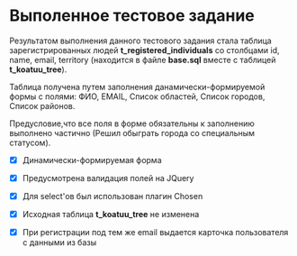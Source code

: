 # Выполенное тестовое задание 

Результатом выполнения данного тестового задания стала таблица зарегистрированных людей **t_registered_individuals** со столбцами id, name, email, territory (находится в файле **base.sql** вместе с таблицей **t_koatuu_tree**). 

Таблица получена путем заполнения данамически-формируемой формы с полями: ФИО, EMAIL, Список областей, Список городов, Список районов. 

Предусловие,что все поля в форме обязательны к заполнению выполнено частично (Решил обыграть города со специальным статусом).

   - [x] Динамически-формируемая форма
   - [x] Предусмотрена валидация полей на JQuery
   - [x] Для select'ов был использован плагин Chosen
   - [x] Исходная таблица **t_koatuu_tree** не изменена
   - [x] При регистрации под тем же email выдается карточка пользователя с данными из базы



  

